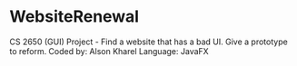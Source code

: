 # WebsiteRenewal
CS 2650 (GUI) Project - Find a website that has a bad UI. Give a prototype to reform.
Coded by: Alson Kharel
Language: JavaFX
